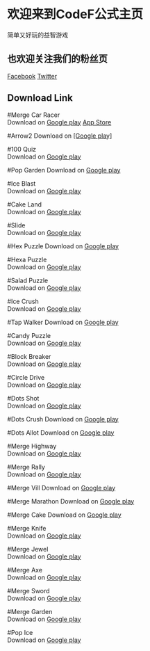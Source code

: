 # 欢迎来到CodeF公式主页

简单又好玩的益智游戏

## 也欢迎关注我们的粉丝页
[Facebook](https://www.facebook.com/codefgame) [Twitter](https://twitter.com/CodeFgame)

## Download Link

#Merge Car Racer	
Download on [Google play](https://play.google.com/store/apps/details?id=com.codef.mergecarracer) [App Store](https://itunes.apple.com/app/id1469533028)

#Arrow2	
Download on [[Google play]](https://play.google.com/store/apps/details?id=com.codef.arrow2)

#100 Quiz	
Download on [Google play](https://play.google.com/store/apps/details?id=com.codef.hundredquiz)

#Pop Garden	
Download on [Google play](https://play.google.com/store/apps/details?id=com.codef.popgarden)

#Ice Blast	
Download on [Google play](https://play.google.com/store/apps/details?id=com.codef.iceblast)

#Cake Land	
Download on [Google play](https://play.google.com/store/apps/details?id=com.codef.cakeland)

#Slide	
Download on [Google play](https://play.google.com/store/apps/details?id=com.codef.slideandcrush)

#Hex Puzzle	
Download on [Google play](https://play.google.com/store/apps/details?id=com.codef.hexpuzzle)

#Hexa Puzzle	
Download on [Google play](https://play.google.com/store/apps/details?id=com.codef.hexapuzzle)

#Salad Puzzle	
Download on [Google play](https://play.google.com/store/apps/details?id=com.codef.saladpuzzle)

#Ice Crush	
Download on [Google play](https://play.google.com/store/apps/details?id=com.codef.blockpuzzleice)

#Tap Walker	
Download on [Google play](https://play.google.com/store/apps/details?id=com.codef.tapwalker)

#Candy Puzzle	
Download on [Google play](https://play.google.com/store/apps/details?id=com.codef.candypuzzle)

#Block Breaker	
Download on [Google play](https://play.google.com/store/apps/details?id=com.codef.blockbreaker)

#Circle Drive	
Download on [Google play](https://play.google.com/store/apps/details?id=com.codef.circledrive)

#Dots Shot	
Download on [Google play](https://play.google.com/store/apps/details?id=com.codef.dotsshot)

#Dots Crush	
Download on [Google play](https://play.google.com/store/apps/details?id=com.codef.dotscrush)

#Dots Allot	
Download on [Google play](https://play.google.com/store/apps/details?id=com.codef.dotsallot)

#Merge Highway	
Download on [Google play](https://play.google.com/store/apps/details?id=com.codef.goldenhighway)

#Merge Rally	
Download on [Google play](https://play.google.com/store/apps/details?id=com.codef.mergerally)

#Merge Vill	
Download on [Google play](https://play.google.com/store/apps/details?id=com.codef.mergevill)

#Merge Marathon	
Download on [Google play](https://play.google.com/store/apps/details?id=com.codef.mergemarathon)

#Merge Cake	
Download on [Google play](https://play.google.com/store/apps/details?id=com.codef.mergecake)

#Merge Knife	
Download on [Google play](https://play.google.com/store/apps/details?id=com.codef.mergeknife)

#Merge Jewel	
Download on [Google play](https://play.google.com/store/apps/details?id=com.codef.mergegems)

#Merge Axe	
Download on [Google play](https://play.google.com/store/apps/details?id=com.codef.mergeaxe)

#Merge Sword	
Download on [Google play](https://play.google.com/store/apps/details?id=com.codef.mergesword)

#Merge Garden	
Download on [Google play](https://play.google.com/store/apps/details?id=com.codef.mergeslice)

#Pop Ice	
Download on [Google play](https://play.google.com/store/apps/details?id=com.codef.popice)
